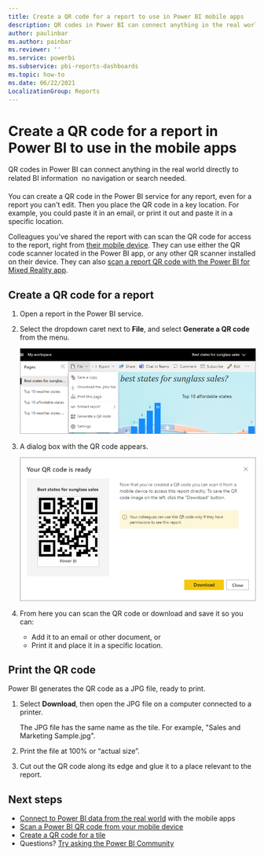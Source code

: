 ```yaml
---
title: Create a QR code for a report to use in Power BI mobile apps
description: QR codes in Power BI can connect anything in the real world directly to related BI information in the Power BI mobile app, no search needed.
author: paulinbar
ms.author: painbar
ms.reviewer: ''
ms.service: powerbi
ms.subservice: pbi-reports-dashboards
ms.topic: how-to
ms.date: 06/22/2021
LocalizationGroup: Reports
---
```

# Create a QR code for a report in Power BI to use in the mobile apps
QR codes in Power BI can connect anything in the real world directly to related BI information &#151; no navigation or search needed.

You can create a QR code in the Power BI service for any report, even for a report you can't edit. Then you place the QR code in a key location. For example, you could paste it in an email, or print it out and paste it in a specific location. 

Colleagues you've shared the report with can scan the QR code for access to the report, right from [their mobile device](../consumer/mobile/mobile-apps-qr-code.md). They can use either the QR code scanner located in the Power BI app, or any other QR scanner installed on their device. They can also [scan a report QR code with the Power BI for Mixed Reality app](../consumer/mobile/mobile-hololens2-app.md#open-reports-with-qr-codes).

## Create a QR code for a report
1. Open a report in the Power BI service.
1. Select the dropdown caret next to **File**, and select **Generate a QR code** from the menu.
   
   ![Screenshot of a report, showing the File menu with the Generate a Q R code command.](media/service-create-qr-code-for-report/power-bi-create-qr-code-report.png)
3. A dialog box with the QR code appears. 
   
   ![Screenshot of a dialog, showing the Q R code is ready to download or save.](media/service-create-qr-code-for-report/powerbi_report_qrcode.png)
4. From here you can scan the QR code or download and save it so you can: 
   
   * Add it to an email or other document, or 
   * Print it and place it in a specific location. 

## Print the QR code
Power BI generates the QR code as a JPG file, ready to print. 

1. Select **Download**, then open the JPG file on a computer connected to a printer.  
   
   The JPG file has the same name as the tile. For example, "Sales and Marketing Sample.jpg".
   
1. Print the file at 100% or “actual size”.  
2. Cut out the QR code along its edge and glue it to a place relevant to the report. 

## Next steps
* [Connect to Power BI data from the real world](../consumer/mobile/mobile-apps-data-in-real-world-context.md) with the mobile apps
* [Scan a Power BI QR code from your mobile device](../consumer/mobile/mobile-apps-qr-code.md)
* [Create a QR code for a tile](service-create-qr-code-for-tile.md)
* Questions? [Try asking the Power BI Community](https://community.powerbi.com/)
